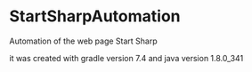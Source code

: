 # StartSharpAutomation
Automation of the web page Start Sharp

it was created with gradle version 7.4 and java version 1.8.0_341
